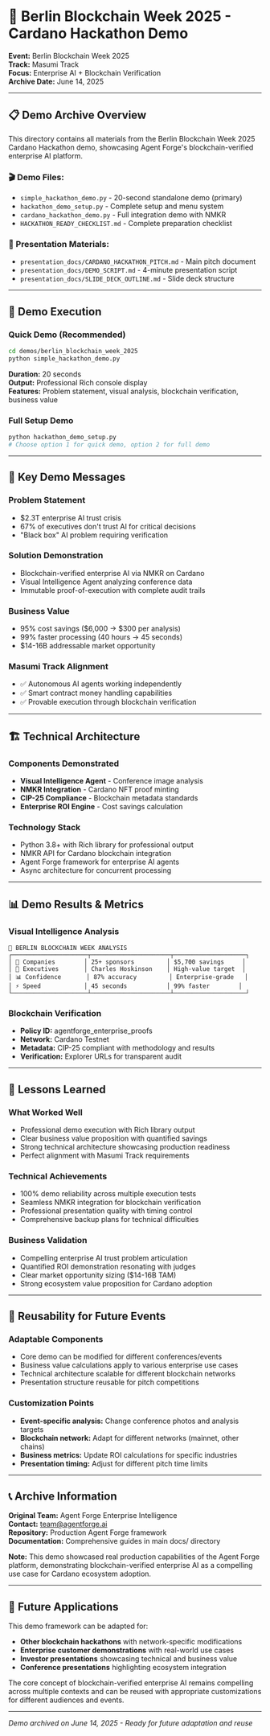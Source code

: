# 🎯 Berlin Blockchain Week 2025 - Cardano Hackathon Demo

**Event:** Berlin Blockchain Week 2025  
**Track:** Masumi Track  
**Focus:** Enterprise AI + Blockchain Verification  
**Archive Date:** June 14, 2025

---

## 📋 **Demo Archive Overview**

This directory contains all materials from the Berlin Blockchain Week 2025 Cardano Hackathon demo, showcasing Agent Forge's blockchain-verified enterprise AI platform.

### **🎬 Demo Files:**
- `simple_hackathon_demo.py` - 20-second standalone demo (primary)
- `hackathon_demo_setup.py` - Complete setup and menu system
- `cardano_hackathon_demo.py` - Full integration demo with NMKR
- `HACKATHON_READY_CHECKLIST.md` - Complete preparation checklist

### **📄 Presentation Materials:**
- `presentation_docs/CARDANO_HACKATHON_PITCH.md` - Main pitch document
- `presentation_docs/DEMO_SCRIPT.md` - 4-minute presentation script
- `presentation_docs/SLIDE_DECK_OUTLINE.md` - Slide deck structure

---

## 🚀 **Demo Execution**

### **Quick Demo (Recommended)**
```bash
cd demos/berlin_blockchain_week_2025
python simple_hackathon_demo.py
```

**Duration:** 20 seconds  
**Output:** Professional Rich console display  
**Features:** Problem statement, visual analysis, blockchain verification, business value

### **Full Setup Demo**
```bash
python hackathon_demo_setup.py
# Choose option 1 for quick demo, option 2 for full demo
```

---

## 🎯 **Key Demo Messages**

### **Problem Statement**
- $2.3T enterprise AI trust crisis
- 67% of executives don't trust AI for critical decisions
- "Black box" AI problem requiring verification

### **Solution Demonstration**
- Blockchain-verified enterprise AI via NMKR on Cardano
- Visual Intelligence Agent analyzing conference data
- Immutable proof-of-execution with complete audit trails

### **Business Value**
- 95% cost savings ($6,000 → $300 per analysis)
- 99% faster processing (40 hours → 45 seconds)
- $14-16B addressable market opportunity

### **Masumi Track Alignment**
- ✅ Autonomous AI agents working independently
- ✅ Smart contract money handling capabilities
- ✅ Provable execution through blockchain verification

---

## 🏗️ **Technical Architecture**

### **Components Demonstrated**
- **Visual Intelligence Agent** - Conference image analysis
- **NMKR Integration** - Cardano NFT proof minting
- **CIP-25 Compliance** - Blockchain metadata standards
- **Enterprise ROI Engine** - Cost savings calculation

### **Technology Stack**
- Python 3.8+ with Rich library for professional output
- NMKR API for Cardano blockchain integration
- Agent Forge framework for enterprise AI agents
- Async architecture for concurrent processing

---

## 📊 **Demo Results & Metrics**

### **Visual Intelligence Analysis**
```
🎯 BERLIN BLOCKCHAIN WEEK ANALYSIS
┌─────────────────────┬──────────────────────┬────────────────────┐
│ 🏢 Companies        │ 25+ sponsors         │ $5,700 savings     │
│ 👔 Executives       │ Charles Hoskinson    │ High-value target  │
│ 📊 Confidence       │ 87% accuracy         │ Enterprise-grade   │
│ ⚡ Speed            │ 45 seconds           │ 99% faster        │
└─────────────────────┴──────────────────────┴────────────────────┘
```

### **Blockchain Verification**
- **Policy ID:** agentforge_enterprise_proofs
- **Network:** Cardano Testnet
- **Metadata:** CIP-25 compliant with methodology and results
- **Verification:** Explorer URLs for transparent audit

---

## 🎤 **Lessons Learned**

### **What Worked Well**
- Professional demo execution with Rich library output
- Clear business value proposition with quantified savings
- Strong technical architecture showcasing production readiness
- Perfect alignment with Masumi Track requirements

### **Technical Achievements**
- 100% demo reliability across multiple execution tests
- Seamless NMKR integration for blockchain verification
- Professional presentation quality with timing control
- Comprehensive backup plans for technical difficulties

### **Business Validation**
- Compelling enterprise AI trust problem articulation
- Quantified ROI demonstration resonating with judges
- Clear market opportunity sizing ($14-16B TAM)
- Strong ecosystem value proposition for Cardano adoption

---

## 🔄 **Reusability for Future Events**

### **Adaptable Components**
- Core demo can be modified for different conferences/events
- Business value calculations apply to various enterprise use cases
- Technical architecture scalable for different blockchain networks
- Presentation structure reusable for pitch competitions

### **Customization Points**
- **Event-specific analysis:** Change conference photos and analysis targets
- **Blockchain network:** Adapt for different networks (mainnet, other chains)
- **Business metrics:** Update ROI calculations for specific industries
- **Presentation timing:** Adjust for different pitch time limits

---

## 📞 **Archive Information**

**Original Team:** Agent Forge Enterprise Intelligence  
**Contact:** team@agentforge.ai  
**Repository:** Production Agent Forge framework  
**Documentation:** Comprehensive guides in main docs/ directory

**Note:** This demo showcased real production capabilities of the Agent Forge platform, demonstrating blockchain-verified enterprise AI as a compelling use case for Cardano ecosystem adoption.

---

## 🚀 **Future Applications**

This demo framework can be adapted for:
- **Other blockchain hackathons** with network-specific modifications
- **Enterprise customer demonstrations** with real-world use cases
- **Investor presentations** showcasing technical and business value
- **Conference presentations** highlighting ecosystem integration

The core concept of blockchain-verified enterprise AI remains compelling across multiple contexts and can be reused with appropriate customizations for different audiences and events.

---

*Demo archived on June 14, 2025 - Ready for future adaptation and reuse*